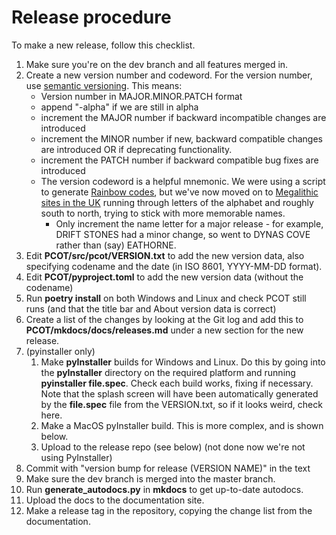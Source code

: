 # Release procedure

To make a new release, follow this checklist.

1. Make sure you're on the dev branch and all features merged in.
2. Create a new version number and codeword. For the version number, use   [semantic versioning](https://semver.org). This means:
    * Version number in MAJOR.MINOR.PATCH format
    * append "-alpha" if we are still in alpha
    * increment the MAJOR number if backward incompatible changes are introduced
    * increment the MINOR number if new, backward compatible changes are introduced OR if deprecating functionality.
    * increment the PATCH number if backward compatible bug fixes are introduced
    * The version codeword is a helpful mnemonic. We were  using a script to generate [Rainbow codes](http://pale.org/rainbow.php), but we've now moved on to [Megalithic sites in the UK](https://m.megalithic.co.uk/asb_mapsquare.php) running through letters of the alphabet and roughly south to north, trying to stick with more memorable names. 
	    * Only increment the name letter for a major release - for example, DRIFT STONES had a minor change, so went to DYNAS COVE rather than (say) EATHORNE.
3. Edit **PCOT/src/pcot/VERSION.txt** to add the new version data, also specifying codename and the date (in ISO 8601, YYYY-MM-DD format).
4. Edit **PCOT/pyproject.toml** to add the new version data (without the codename)
5. Run **poetry install** on both Windows and Linux and check PCOT still runs (and that the title bar and About version data is correct)
7. Create a list of the changes by looking at the Git log and add this
to **PCOT/mkdocs/docs/releases.md** under a new section for the new release.
8. (pyinstaller only)
	1. Make **pyInstaller** builds for Windows and Linux. Do this by going into the **pyInstaller** directory on the required platform and running **pyinstaller file.spec**. Check each build works, fixing if necessary. Note that the splash screen will have been automatically generated by the **file.spec** file from the VERSION.txt, so if it looks weird, check here.
	2. Make a MacOS pyInstaller build. This is more complex, and is shown below.
	3. Upload to the release repo (see below) (not done now we're not using PyInstaller)
10. Commit with "version bump for release (VERSION NAME)" in the text
1. Make sure the dev branch is merged into the master branch.
6. Run **generate_autodocs.py** in **mkdocs** to get up-to-date autodocs.
9. Upload the docs to the documentation site.
11. Make a release tag in the repository, copying the change list from the documentation.
